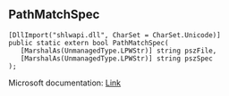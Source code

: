 ## PathMatchSpec

```
[DllImport("shlwapi.dll", CharSet = CharSet.Unicode)]
public static extern bool PathMatchSpec(
   [MarshalAs(UnmanagedType.LPWStr)] string pszFile,
   [MarshalAs(UnmanagedType.LPWStr)] string pszSpec
);
```

Microsoft documentation: [Link](https://docs.microsoft.com/en-us/windows/win32/api/shlwapi/nf-shlwapi-pathmatchspecw)
